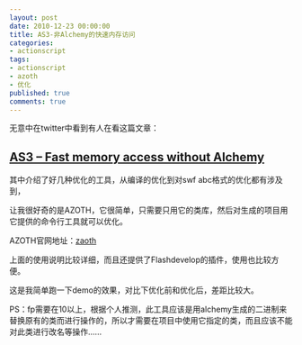 ```yaml
---
layout: post
date: 2010-12-23 00:00:00
title: AS3-非Alchemy的快速内存访问
categories:
- actionscript
tags:
- actionscript
- azoth
- 优化
published: true
comments: true
---
```

<p>无意中在twitter中看到有人在看这篇文章：
<h2><a href="http://philippe.elsass.me/2010/05/as3-fast-memory-access-without-alchemy/" target="_blank">AS3 – Fast memory access without Alchemy</a></h2>
其中介绍了好几种优化的工具，从编译的优化到对swf abc格式的优化都有涉及到，</p>

<p>让我很好奇的是AZOTH，它很简单，只需要只用它的类库，然后对生成的项目用它提供的命令行工具就可以优化。</p>

<p>AZOTH官网地址：<a href="http://www.buraks.com/azoth/index.html" target="_self">zaoth</a></p>

<p>上面的使用说明比较详细，而且还提供了Flashdevelop的插件，使用也比较方便。</p>

<p>这是我简单跑一下demo的效果，对比下优化前和优化后，差距比较大。</p>

<p>PS：fp需要在10以上，根据个人推测，此工具应该是用alchemy生成的二进制来替换原有的类而进行操作的，所以才需要在项目中使用它指定的类，而且应该不能对此类进行改名等操作……</p>
